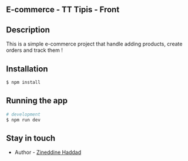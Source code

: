 


## E-commerce - TT Tipis - Front

## Description

This is a simple e-commerce project that handle adding products, create orders and track them !
## Installation

```bash
$ npm install
```

## Running the app

```bash
# development
$ npm run dev
```


## Stay in touch

- Author - [Zineddine Haddad](https://zineddine.me)
